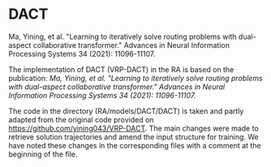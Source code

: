 
# DACT
Ma, Yining, et al. "Learning to iteratively solve routing problems with 
dual-aspect collaborative transformer." Advances in Neural Information Processing Systems 34 (2021): 11096-11107.


The implementation of DACT (VRP-DACT) in the RA is based on the publication: 
_Ma, Yining, et al. "Learning to iteratively solve routing problems with dual-aspect collaborative transformer." Advances in Neural Information Processing Systems 34 (2021): 11096-11107._

The code in the directory (RA/models/DACT/DACT) is taken and partly adapted from the original code provided on
https://github.com/yining043/VRP-DACT. 
The main changes were made to retrieve solution trajectories and amend the input structure for training.
We have noted these changes in the corresponding files with a comment at the beginning of the file.